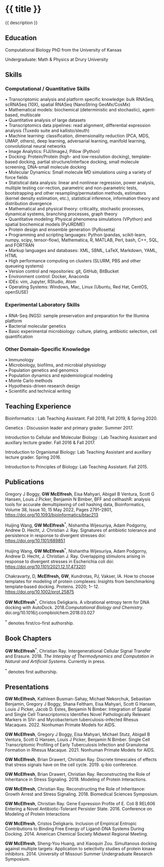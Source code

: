 <h1> {{ title }} </h1> 
<p> {{ description }} </p>

## Education

Computational Biology PhD from the University of Kansas

Undergraduate: Math & Physics at Drury University

## Skills 

### Computational / Quantitative Skills

• Transcriptomic analysis and platform specific knowledge: bulk RNASeq, scRNASeq (10X), spatial RNASeq (NanoString GeoMx/CosMx) <br />
• Mathematical models: biochemical (deterministic and stochastic), agent-based, multiscale <br />
• Quantitative analysis of large datasets <br />
• Transcriptomics data pipelines: read alignment, differential expression analysis (Tuxedo suite and kallisto/sleuth) <br />
• Machine learning: classification, dimensionality reduction (PCA, MDS, UMAP, others), deep learning, adversarial learning, manifold learning, convolutional neural networks <br />
• Image Analytics: FIJI/ImageJ, Pillow (Python) <br />
• Docking: Protein/Protein (high- and low-resolution docking), template-based docking, partial structure/interface docking, small molecule screening, DNA-small molecule docking <br />
• Molecular Dynamics: Small molecule MD simulations using a variety of force fields <br />
• Statistical data analysis: linear and nonlinear regression, power analysis, multiple testing cor-rection, parametric and non-parametric tests, bootstrapping and other resampling/permutation methods, estimators (kernel density estimation, etc.), statistical inference, information theory and distribution divergence <br />
• Mathematical and physical theory: criticality, stochastic processes, dynamical systems, branching processes, graph theory <br />
• Quantitative modeling: Physical phenomena simulations (VPython) and spatial biochemical models (PyURDME) <br />
• Protein design and ensemble generation (PyRosetta) <br />
• Programming and scripting languages: Python (pandas, scikit-learn, numpy, scipy, tensor-flow), Mathematica, R, MATLAB, Perl, bash, C++, SQL, and FORTRAN <br />
• Markup languages and databases: XML, SBML, LaTeX, Markdown, YAML, HTML <br />
• High performance computing on clusters (SLURM, PBS and other queueing systems) <br />
• Version control and repositories: git, GitHub, BitBucket <br />
• Environment control: Docker, Anaconda <br />
• IDEs: vim, Jupyter, RStudio, Atom <br />
• Operating Systems: Windows, Mac, Linux (Ubuntu, Red Hat, CentOS, openSUSE) <br />

### Experimental Laboratory Skills
• RNA-Seq (NGS): sample preservation and preparation for the Illumina platform <br />
• Bacterial molecular genetics <br />
• Basic experimental microbiology: culture, plating, antibiotic selection, cell quantification <br />

### Other Domain-Specific Knowledge
• Immunology <br />
• Microbiology, biofilms, and microbial physiology <br />
• Population genetics and genomics <br />
• Population dynamics and epidemiological modeling <br />
• Monte Carlo methods <br />
• Hypothesis-driven research design <br />
• Scientific and technical writing <br />

## Teaching Experience

Bioinformatics : Lab Teaching Assistant. Fall 2018, Fall 2019, & Spring 2020.

Genetics : Discussion leader and primary grader. Summer 2017.

Introduction to Cellular and Molecular Biology : Lab Teaching Assistant and auxillary lecture grader. Fall 2016 & Fall 2017.

Introduction to Organismal Biology: Lab Teaching Assistant and auxillary lecture grader. Spring 2016.

Introduction to Principles of Biology: Lab Teaching Assistant. Fall 2015.

## Publications

Gregory J Boggy, **GW McElfresh**, Eisa Mahyari, Abigail B Ventura, Scott G Hansen, Louis J Picker, Benjamin N Bimber, BFF and cellhashR: analysis tools for accurate demultiplexing of cell hashing data, Bioinformatics, Volume 38, Issue 10, 15 May 2022, Pages 2791–2801, https://doi.org/10.1093/bioinformatics/btac213

Huijing Wang, **GW McElfresh**<sup>*</sup>, Nishantha Wijesuriya, Adam Podgorny, Andrew D. Hecht, J. Christian J. Ray. Signatures of antibiotic tolerance and persistence in response to divergent stresses
doi: https://doi.org/10.1101/689851

Huijing Wang, **GW McElfresh**<sup>*</sup>, Nishantha Wijesuriya, Adam Podgorny, Andrew D. Hecht, J. Christian J. Ray. Overlapping stimulons arising in response to divergent stresses in Escherichia coli
doi: https://doi.org/10.1101/2021.12.17.473201

Chakravarty, D, **McElfresh, GW**, Kundrotas, PJ, Vakser, IA. How to choose templates for modeling of protein complexes: Insights from benchmarking template‐based docking. Proteins. 2020; 1– 12. https://doi.org/10.1002/prot.25875

**GW McElfresh**<sup>*</sup>, Christos Deligkaris. A vibrational entropy term for DNA docking with AutoDock. 2018.*Computational Biology and Chemistry*. doi.org/10.1016/j.compbiolchem.2018.03.027

<sup>*</sup> denotes first/co-first authorship.

## Book Chapters
 **GW McElfresh**<sup>*</sup>, Christian Ray. Intergenerational Cellular Signal Transfer and Erasure. 2018. *The Interplay of Thermodynamics and Computation in Natural and Artificial Systems*. Currently in press.
 
 <sup>*</sup> denotes first authorship.

## Presentations

**GW McElfresh**, Kathleen Busman-Sahay, Michael Nekorchuk, Sebastian Benjamin, Gregory J Boggy, Shana Feltham,
Eisa Mahyari, Scott G Hansen, Louis J Picker, Jacob D. Estes, Benjamin N Bimber. Integration of Spatial and Single Cell Transcriptomics Identifies Novel Pathologically Relevant Markers in SIV- and Mycobacterium tuberculosis-infected Rhesus Macaques. 2022. Nonhuman Primate Models for AIDS. 

**GW McElfresh**, Gregory J Boggy, Eisa Mahyari, Michael Stutz, Abigail B Ventura, Scott G Hansen, Louis J Picker, Benjamin N Bimber. Single Cell Transcriptomic Profiling of Early Tuberculosis Infection and Granuloma Formation in Rhesus Macaque. 2021. Nonhuman Primate Models for AIDS. 

**GW McElfresh**, Brian Drawert, Christian Ray. Discrete timescales of effects that stress signals have on the cell cycle. 2019. q-bio conference.

**GW McElfresh**, Brian Drawert, Christian Ray. Reconstructing the Role of Inheritance in Stress Signaling. 2018. Modeling of Protein Interactions. 

**GW McElfresh**, Christian Ray. Reconstructing the Role of Inheritance: Growth Arrest and Stress Signaling. 2018. Biomedical Sciences Symposium.

**GW McElfresh**, Christian Ray. Gene Expression Profile of E. Coli B REL606 Entering a Novel Antibiotic-Tolerant Persister State. 2016. Conference on Modeling of Protein Interactions

**GW McElfresh**, Cristos Deligkaris. Inclusion of Empirical Entropic Contributions to Binding Free Energy of Ligand-DNA Systems During Docking. 2014. American Chemical Society Midwest Regional Meeting.

**GW McElfresh**, Sheng-You Huang, and Xiaoquin Zou. Simultanous docking against multiple targets: Application to selectivity studies of protein kinase inhibitors. 2014. University of Missouri Summer Undergraduate Research Symposium.
